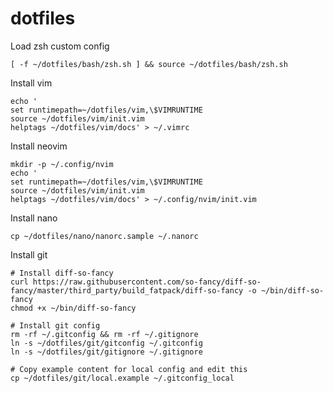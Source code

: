 # dotfiles

Load zsh custom config

```shell
[ -f ~/dotfiles/bash/zsh.sh ] && source ~/dotfiles/bash/zsh.sh
```

Install vim

```shell
echo '
set runtimepath=~/dotfiles/vim,\$VIMRUNTIME
source ~/dotfiles/vim/init.vim
helptags ~/dotfiles/vim/docs' > ~/.vimrc
```

Install neovim

```shell
mkdir -p ~/.config/nvim
echo '
set runtimepath=~/dotfiles/vim,\$VIMRUNTIME
source ~/dotfiles/vim/init.vim
helptags ~/dotfiles/vim/docs' > ~/.config/nvim/init.vim
```

Install nano

```shell
cp ~/dotfiles/nano/nanorc.sample ~/.nanorc
```

Install git

```shell
# Install diff-so-fancy
curl https://raw.githubusercontent.com/so-fancy/diff-so-fancy/master/third_party/build_fatpack/diff-so-fancy -o ~/bin/diff-so-fancy
chmod +x ~/bin/diff-so-fancy

# Install git config
rm -rf ~/.gitconfig && rm -rf ~/.gitignore
ln -s ~/dotfiles/git/gitconfig ~/.gitconfig
ln -s ~/dotfiles/git/gitignore ~/.gitignore

# Copy example content for local config and edit this
cp ~/dotfiles/git/local.example ~/.gitconfig_local
```
